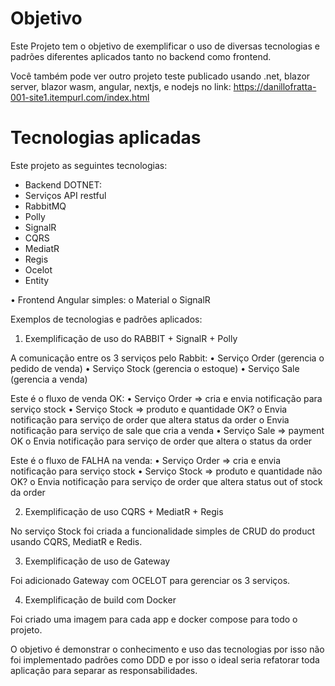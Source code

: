 # Objetivo

Este Projeto tem o objetivo de exemplificar o uso de diversas tecnologias e padrões diferentes aplicados tanto no backend como frontend.

Você também pode ver outro projeto teste publicado usando .net, blazor server, blazor wasm, angular, nextjs, e nodejs no link: https://danillofratta-001-site1.itempurl.com/index.html

# Tecnologias aplicadas

Este projeto as seguintes tecnologias:
*	Backend DOTNET:
*	Serviços API restful
*	RabbitMQ
*	Polly 
*	SignalR 
*	CQRS
*	MediatR
*	Regis 
*	Ocelot 
*	Entity

•	Frontend Angular simples:
o	Material
o	SignalR

Exemplos de tecnologias e padrões aplicados:

1.	Exemplificação de uso do RABBIT + SignalR + Polly

A comunicação entre os 3 serviços pelo Rabbit:
•	Serviço Order (gerencia o pedido de  venda)
•	Serviço Stock (gerencia o estoque)
•	Serviço Sale (gerencia a venda)

Este é o fluxo de venda OK:
•	Serviço Order => cria e envia notificação para serviço stock
•	Serviço Stock => produto e quantidade OK?
o	Envia notificação para serviço de order que altera status da order
o	Envia notificação para serviço de sale que cria a venda 
•	Serviço Sale => payment OK
o	Envia notificação para serviço de order que altera o status da order

Este é o fluxo de FALHA na venda:
•	Serviço Order => cria e envia notificação para serviço stock
•	Serviço Stock => produto e quantidade não OK?
o	Envia notificação para serviço de order que altera status out of stock da order 

2.	Exemplificação de uso CQRS + MediatR + Regis

No serviço Stock foi criada a funcionalidade simples de CRUD do product usando CQRS, MediatR e Redis.

3.	Exemplificação de uso de Gateway

Foi adicionado Gateway com OCELOT para gerenciar os 3 serviços.

4.	Exemplificação de build com Docker

Foi criado uma imagem para cada app e docker compose para todo o projeto.

O objetivo é demonstrar o conhecimento e uso das tecnologias por isso não foi implementado padrões como DDD e por isso o ideal seria refatorar toda aplicação para separar as responsabilidades.
